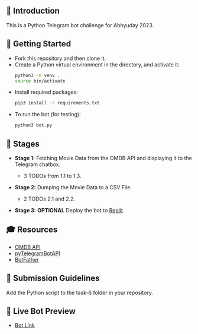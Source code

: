 ## 📌 Introduction
This is a Python Telegram bot challenge for Abhyuday 2023.

## 🏃‍ Getting Started
- Fork this repository and then clone it.
- Create a Python virtual environment in the directory, and activate it:
  ```sh
  python3 -m venv .
  source bin/activate
  ```
- Install required packages:
  ```sh
  pip3 install -r requirements.txt
  ```
- To run the bot (for testing):
  ```sh
  python3 bot.py
  ```

## 🧱 Stages
   - **Stage 1:** Fetching Movie Data from the OMDB API and displaying it to the Telegram chatbox.
   
      - 3 TODOs from 1.1 to 1.3. 
  
  - **Stage 2:** Dumping the Movie Data to a CSV File.

      - 2 TODOs 2.1 and 2.2.

  - **Stage 3:** **OPTIONAL** Deploy the bot to [Replit](https://replit.com/).

## 🎓 Resources
- [OMDB API](https://www.omdbapi.com/)
- [pyTelegramBotAPI](https://pypi.org/project/pyTelegramBotAPI/0.3.0/)
- [BotFather](https://medium.com/shibinco/create-a-telegram-bot-using-botfather-and-get-the-api-token-900ba00e0f39)

## 📝 Submission Guidelines
Add the Python script to the task-6 folder in your repository.


## 👀 Live Bot Preview
- [Bot Link](https://t.me/OMDBTESTbot)
